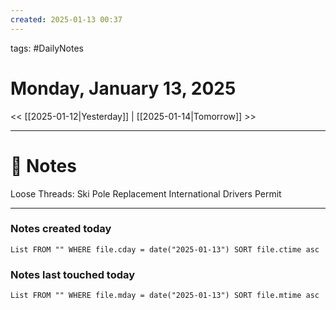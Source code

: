 ```yaml
---
created: 2025-01-13 00:37
---
```

tags: #DailyNotes

# Monday, January 13, 2025

<< [[2025-01-12|Yesterday]] | [[2025-01-14|Tomorrow]] >>

---
# 📝 Notes
Loose Threads:
	Ski Pole Replacement
	International Drivers Permit
	


---
### Notes created today
```dataview
List FROM "" WHERE file.cday = date("2025-01-13") SORT file.ctime asc
```

### Notes last touched today
```dataview
List FROM "" WHERE file.mday = date("2025-01-13") SORT file.mtime asc
```